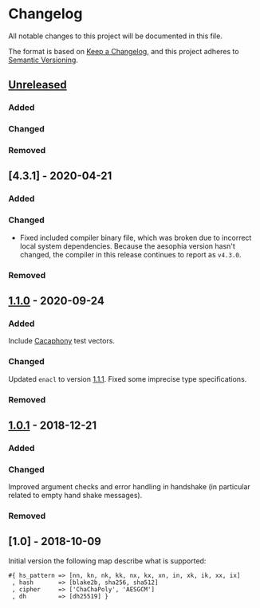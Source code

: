 # Changelog
All notable changes to this project will be documented in this file.

The format is based on [Keep a Changelog](https://keepachangelog.com/en/1.0.0/),
and this project adheres to [Semantic Versioning](https://semver.org/spec/v2.0.0.html).

## [Unreleased]
### Added
### Changed
### Removed

## [4.3.1] - 2020-04-21
### Added
### Changed
- Fixed included compiler binary file, which was broken due to incorrect local system dependencies.
  Because the aesophia version hasn't changed, the compiler in this release
  continues to report as `v4.3.0`.
### Removed

## [1.1.0] - 2020-09-24
### Added
Include [Cacaphony](https://github.com/centromere/cacophony) test vectors.
### Changed
Updated `enacl` to version [1.1.1](https://github.com/jlouis/enacl/releases/tag/v1.1.1).
Fixed some imprecise type specifications.
### Removed

## [1.0.1] - 2018-12-21
### Added
### Changed
Improved argument checks and error handling in handshake (in particular related to empty
hand shake messages).
### Removed

## [1.0] - 2018-10-09
Initial version the following map describe what is supported:
```
#{ hs_pattern => [nn, kn, nk, kk, nx, kx, xn, in, xk, ik, xx, ix]
 , hash       => [blake2b, sha256, sha512]
 , cipher     => ['ChaChaPoly', 'AESGCM']
 , dh         => [dh25519] }
```

[Unreleased]: https://github.com/aeternity/aesophia_cli/compare/v1.1.0...HEAD
[1.1.0]: https://github.com/aeternity/aesophia_cli/compare/v1.0.1...v1.1.0
[1.0.1]: https://github.com/aeternity/aesophia_cli/compare/v1.0.0...v1.0.1
[1.0.0]: https://github.com/aeternity/enoise/releases/tag/v1.0.0
